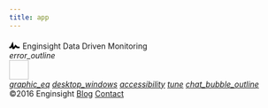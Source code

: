 ```yaml
---
title: app
---
```


<div class="profile clearfix">
  <div class="logo">
    <svg viewBox="1 -3 14 14" height="20" width="20" xmlns="http://www.w3.org/2000/svg">
      <path d="M11.5 8L8.8 5.4 6.6 8.5 5.5 1.6 2.38 8H0V10h3.6L4.5 8.2l0.9 5.4L9 8.5l1.6 1.5H14V8H11.5z"></path>
    </svg>
    <span class="name">Enginsight</span>
    <span class="title">Data Driven Monitoring</span>
  </div>
  <div class="issues"><i class="material-icons">error_outline</i></div>
  <a class="account" href="/account">
    <img height="35" width="35">
    <div class="name"></div>
    <div class="email"></div>
  </a>
</div>

<div class="navigation">
  <a class="item" href="/"><i class="material-icons">graphic_eq</i></a>
  <a class="item" href="/servers"><i class="material-icons">desktop_windows</i></a>
  <!--<a class="item octicon octicon-radio-tower">Activites</a>-->
  <a class="item" href="/users"><i class="material-icons">accessibility</i></a>
  <a class="item" href="/settings"><i class="material-icons">tune</i></a>
  <a class="item" href="/feedback"><i class="material-icons">chat_bubble_outline</i></a>
</div>
<div class="" id="app-view"></div>
<div class="credits">
  <span class="">©2016 Enginsight</span>
  <a href="/blog/">Blog</a>
  <a href="/contact/">Contact</a>
</div>

<script src="https://assets.enginsight.com/app/js/vendor.min.js" type="text/javascript"></script>
<script>
  const API_URL = document.querySelector('meta[name="api-host"]').getAttribute('content');

  $.ajaxSetup({
    crossDomain: true,
    xhrFields: {
      withCredentials: true
    }
  });
</script>
<script src="/assets/js/tags.min.js" type="text/javascript"></script>
<script src="/assets/js/templates.min.js" type="text/javascript"></script>
<script src="/assets/js/app.min.js" type="text/javascript"></script>
